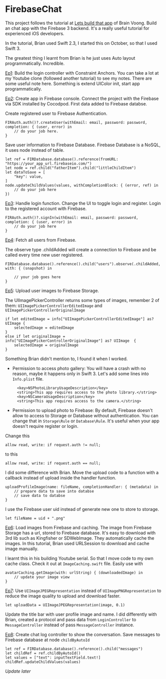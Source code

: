 # FirebaseChat
This project follows the tutorial at [Lets build that app](https://www.youtube.com/channel/UCuP2vJ6kRutQBfRmdcI92mA) of Brain Voong. Build an chat app with the Firebase 3 backend. It's a really useful tutorial for experienced iOS developers. 

In the tutorial, Brian used Swift 2.3, I started this on October, so that I used Swift 3. 

The greatest thing I learnt from Brian is he just uses Auto layout programmatically. Incredible. 

[Ep1](https://www.youtube.com/watch?v=lWSc0wHFTXM&list=PL0dzCUj1L5JEfHqwjBV0XFb9qx9cGXwkq&index=1):  Build the login controller with Constraint Anchors. You can take a lot at my Youtube clone (followed another tutorial) to see my notes. There are some useful note here. Something is extend UIColor init, start app programmatically. 

[Ep2](https://www.youtube.com/watch?v=guFW9aj4EHM&index=2&list=PL0dzCUj1L5JEfHqwjBV0XFb9qx9cGXwkq): Create app in Firebase console. Connect the project with the Firebase via SDK installed by Cocodpod. First data added to Firebase databse.

Create registered user to Firebase Authentication. 

	FIRAuth.auth()?.createUser(withEmail: email, password: password, completion: { (user, error) in
		// do your job here. 
	}
	
Save user information to Firebase Database. Firebase Database is a NoSQL, it uses node instead of table. 

	let ref = FIRDatabase.database().reference(fromURL: "https://your_app_url.firebaseio.com/")
    let node = ref.child("fatherItem").child("littleChildItem")
    let dataToSave = [
        "key": value,
    ]
    node.updateChildValues(values, withCompletionBlock: { (error, ref) in
		// do your job here
    })
    
[Ep3](https://www.youtube.com/watch?v=4rNtIeC_dsQ&index=3&list=PL0dzCUj1L5JEfHqwjBV0XFb9qx9cGXwkq): Handle login function. Change the UI to toggle login and register. Login to the registered account with Firebase. 

	FIRAuth.auth()?.signIn(withEmail: email, password: password, completion: { (user, error) in 
		// do your job here
	}

[Ep4](https://www.youtube.com/watch?v=qD582zfXlgo&list=PL0dzCUj1L5JEfHqwjBV0XFb9qx9cGXwkq&index=4): Fetch all users from Firebase. 

The observe type .childAdded will create a connection to Firebase and be called every time new user registered. 

	FIRDatabase.database().reference().child("users").observe(.childAdded, with: { (snapshot) in

		// your job goes here 
	}

[Ep5](https://www.youtube.com/watch?v=b1vrjt7Nvb0&list=PL0dzCUj1L5JEfHqwjBV0XFb9qx9cGXwkq&index=5): Upload user images to Firebase Storage. 

The UIImagePickerController returns some types of images, remember 2 of them: `UIImagePickerControllerEditedImage` and `UIImagePickerControllerOriginalImage`

	if let editedImage = info["UIImagePickerControllerEditedImage"] as? UIImage {
        selectedImage = editedImage
    }
    else if let originalImage = info["UIImagePickerControllerOriginalImage"] as? UIImage  {
        selectedImage = originalImage
    }

Something Brian didn't mention to, I found it when I worked. 

- Permission to access photo gallery: You will have a crash with no reason, maybe it happens only in Swift 3. Let's add some lines into `Info.plist` file. 

		<key>NSPhotoLibraryUsageDescription</key>
		<string>This app requires access to the photo library.</string>
		<key>NSCameraUsageDescription</key>
		<string>This app requires access to the camera.</string>

- Permission to upload photo to Firebase: By default, Firebase doesn't allow to access to Storage or Database without authentication. You can change that in `Storage\Rule` or `Database\Rule`. It's useful when your app doesn't require register or login. 

Change this 

	allow read, write: if request.auth != null; 
	
to this 

	allow read, write: if request.auth == null;

I did some difference with Brian. Move the upload code to a function with a callback instead of upload inside the handler function. 

	uploadProfileImage(name: fileName, completionHandler: { (metadata) in
		// prepare data to save into databse
		// save data to databse 
	}

I use the Firebase user uid instead of generate new one to store to storage. 

	let fileName = uid + ".png"

[Ep6](https://www.youtube.com/watch?v=GX4mcOOUrWQ&list=PL0dzCUj1L5JEfHqwjBV0XFb9qx9cGXwkq&index=6): Load images from Firebase and caching. The image from Firebase Storage has a url, stored to Firebase database. It's easy to download with 3rd lib such as Kingfisher or SDWebImage. They automatically cache the images. In this tutorial, Brian used URLSession to download and cache image manually. 

I learnt this in his building Youtube serial. So that I move code to my own cache class. Check it out at `ImageCaching.swift` file. Easily use with 

	avatarCaching.getImage(with: urlString) { (downloadedImage) in
		// update your image view
    }

[Ep7](https://www.youtube.com/watch?v=69LooiLYjQo&list=PL0dzCUj1L5JEfHqwjBV0XFb9qx9cGXwkq&index=7): Use `UIImageJPEGRepresentation` instead of `UIImagePNGRepresentation` to reduce the image quality to upload and download faster. 

	let uploadData = UIImageJPEGRepresentation(image, 0.1)

Update the title bar with user profile image and name. I did differently with Brian, created a protocol and pass data from `LoginController` to `MessageController` instead of pass `MessageController` instance. 

[Ep8](https://www.youtube.com/watch?v=FDay6ocBlnE): Create chat log controller to show the conversation. Save messages to Firebase database at node `childByAutoId`

	let ref = FIRDatabase.database().reference().child("messages")
	let childRef = ref.childByAutoId()
	let values = ["text": inputTextField.text!]
	childRef.updateChildValues(values)

*Update later*